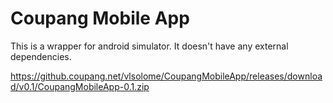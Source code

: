 # Coupang Mobile App

This is a wrapper for android simulator. It doesn't have any external dependencies.

https://github.coupang.net/vlsolome/CoupangMobileApp/releases/download/v0.1/CoupangMobileApp-0.1.zip